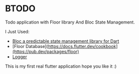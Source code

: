 # BTODO

Todo application with Floor library And Bloc State Management.

I Just Used:

- [Bloc a predictable state management library for Dart](https://bloclibrary.dev/#/)
- [Floor Database](https://docs.flutter.dev/cookbook](https://pub.dev/packages/floor)
- [Logger](https://pub.dev/packages/logger)

This is my first real flutter application hope you like it :)
